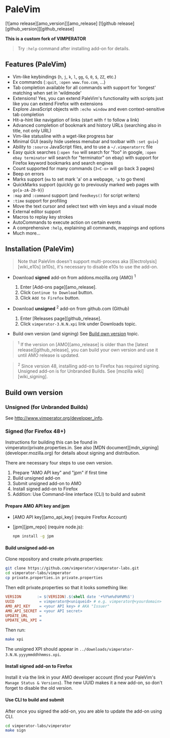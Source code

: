 PaleVim
===============

[![amo release][amo_version]][amo_release]
[![github release][github_version]][github_release]

**This is a custom fork of VIMPERATOR**

> Try `:help` command after installing add-on for details.

Features (PaleVim)
---------------------

- Vim-like keybindings (`h`, `j`, `k`, `l`, `gg`, `G`, `0`, `$`, `ZZ`, etc.)
- Ex commands (`:quit`, `:open www.foo.com`, ...)
- Tab completion available for all commands with support for 'longest' matching
  when set in 'wildmode'
- Extensions! Yes, you can extend PaleVim's functionality with scripts just
  like you can extend Firefox with extensions
- Explore JavaScript objects with `:echo window` and even context-sensitive tab
  completion
- Hit-a-hint like navigation of links (start with `f` to follow a link)
- Advanced completion of bookmark and history URLs (searching also in title,
  not only URL)
- Vim-like statusline with a wget-like progress bar
- Minimal GUI (easily hide useless menubar and toolbar with `:set gui=`)
- Ability to `:source` JavaScript files, and to use a `~/.vimperatorrc` file
- Easy quick searches (`:open foo` will search for "foo" in google, `:open ebay
  terminator` will search for "terminator" on ebay) with support for Firefox
  keyword bookmarks and search engines
- Count supported for many commands (`3<C-o>` will go back 3 pages)
- Beep on errors
- Marks support (`ma` to set mark 'a' on a webpage, `'a` to go there)
- QuickMarks support (quickly go to previously marked web pages with
  `go{a-zA-Z0-9}`)
- `:map` and `:command` support (and `feedkeys()` for script writers)
- `:time` support for profiling
- Move the text cursor and select text with vim keys and a visual mode
- External editor support
- Macros to replay key strokes
- AutoCommands to execute action on certain events
- A comprehensive `:help`, explaining all commands, mappings and options
- Much more...

Installation (PaleVim)
-------------------------

> Note that PaleVim doesn't support multi-process aka
> [Electrolysis][wiki_e10s] (e10s), it's necessary to disable e10s to use the
> add-on.

- Download **signed** add-on from addons.mozilla.org (AMO) <sup>1</sup>

  1. Enter [Add-ons page][amo_release].
  2. Click `Continue to Download` button.
  3. Click `Add to Firefox` button.

- Download **unsigned** <sup>2</sup> add-on from github.com (Github)

  1. Enter [Releases page][github_release].
  2. Click `vimperator-3.N.N.xpi` link under Downloads topic.

- Build own version (and signing)
  See [Build own version](#build-own-version) topic.

> <sup>1</sup> If the version on [AMO][amo_release] is older than the [latest
> release][github_release], you can build your own version and use it until AMO
> release is updated.

> <sup>2</sup> Since version 48, installing add-on to Firefox has required
> signing. Unsigned add-on is for Unbranded Builds. See [mozilla
> wiki][wiki_signing].

Build own version
-----------------

### Unsigned (for Unbranded Builds)

See http://www.vimperator.org/developer_info.

### Signed (for Firefox 48+)

Instructions for building this can be found in
vimperator/private.properties.in. See also [MDN document][mdn_signing]
(developer.mozilla.org) for details about signing and distribution.

There are necessary four steps to use own version.

1. Prepare "AMO API key" and "jpm" if first time
2. Build unsigned add-on
3. Submit unsigned add-on to AMO
4. Install signed add-on to Firefox
5. Addition: Use Command-line interface (CLI) to build and submit

#### Prepare AMO API key and jpm

- [AMO API key][amo_api_key] (require Firefox Account)
- [jpm][jpm_repo] (require node.js):

  ```bash
  npm install -g jpm
  ```

#### Build unsigned add-on

Clone repository and create private.properties:

```bash
git clone https://github.com/vimperator/vimperator-labs.git
cd vimperator-labs/vimperator
cp private.properties.in private.properties
```

Then edit private.properties so that it looks something like:

```makefile
VERSION       := $(VERSION).$(shell date '+%Y%m%d%H%M%S')
UUID           = vimperator@<uniqueid> # e.g. vimperator@<yourdomain>
AMO_API_KEY    = <your API key> # AKA "Issuer"
AMO_API_SECRET = <your API secret>
UPDATE_URL     =
UPDATE_URL_XPI =
```

Then run:

```bash
make xpi
```

The unsigned XPI should appear in
`../downloads/vimperator-3.N.N.yyyymmddhhmmss.xpi`.

#### Install signed add-on to Firefox

Install it via the link in your AMO developer account (find your PaleVim's
`Manage Status & Versions`). The new UUID makes it a new add-on, so don't
forget to disable the old version.

#### Use CLI to build and submit

After once you signed the add-on, you are able to update the add-on using CLI.

```bash
cd vimperator-labs/vimperator
make sign
```

